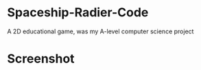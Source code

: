 # Spaceship-Radier-Code
A 2D educational game, was my A-level computer science project

# Screenshot
